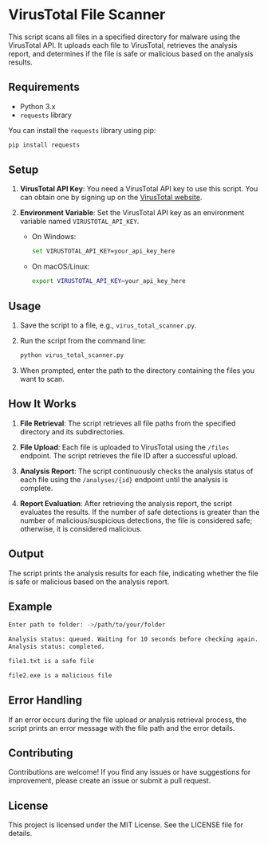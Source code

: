 
# VirusTotal File Scanner

This script scans all files in a specified directory for malware using the VirusTotal API. It uploads each file to VirusTotal, retrieves the analysis report, and determines if the file is safe or malicious based on the analysis results.

## Requirements

- Python 3.x
- `requests` library

You can install the `requests` library using pip:

```sh
pip install requests
```

## Setup

1. **VirusTotal API Key**: You need a VirusTotal API key to use this script. You can obtain one by signing up on the [VirusTotal website](https://www.virustotal.com/gui/join-us).

2. **Environment Variable**: Set the VirusTotal API key as an environment variable named `VIRUSTOTAL_API_KEY`.

   - On Windows:
     ```sh
     set VIRUSTOTAL_API_KEY=your_api_key_here
     ```

   - On macOS/Linux:
     ```sh
     export VIRUSTOTAL_API_KEY=your_api_key_here
     ```

## Usage

1. Save the script to a file, e.g., `virus_total_scanner.py`.
2. Run the script from the command line:
   ```sh
   python virus_total_scanner.py
   ```

3. When prompted, enter the path to the directory containing the files you want to scan.

## How It Works

1. **File Retrieval**: The script retrieves all file paths from the specified directory and its subdirectories.

2. **File Upload**: Each file is uploaded to VirusTotal using the `/files` endpoint. The script retrieves the file ID after a successful upload.

3. **Analysis Report**: The script continuously checks the analysis status of each file using the `/analyses/{id}` endpoint until the analysis is complete.

4. **Report Evaluation**: After retrieving the analysis report, the script evaluates the results. If the number of safe detections is greater than the number of malicious/suspicious detections, the file is considered safe; otherwise, it is considered malicious.

## Output

The script prints the analysis results for each file, indicating whether the file is safe or malicious based on the analysis report.

## Example

```sh
Enter path to folder: ->/path/to/your/folder

Analysis status: queued. Waiting for 10 seconds before checking again...
Analysis status: completed.

file1.txt is a safe file

file2.exe is a malicious file
```

## Error Handling

If an error occurs during the file upload or analysis retrieval process, the script prints an error message with the file path and the error details.

## Contributing

Contributions are welcome! If you find any issues or have suggestions for improvement, please create an issue or submit a pull request.

## License

This project is licensed under the MIT License. See the LICENSE file for details.
